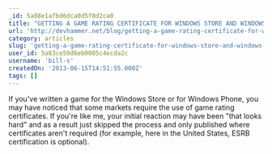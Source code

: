 ```yaml
---
_id: 5a88e1afbd6dca0d5f0d2ca0
title: "GETTING A GAME RATING CERTIFICATE FOR WINDOWS STORE AND WINDOWS PHONE"
url: 'http://devhammer.net/blog/getting-a-game-rating-certificate-for-windows-store-and-windows-phone'
category: articles
slug: 'getting-a-game-rating-certificate-for-windows-store-and-windows-phone'
user_id: 5a83ce59d6eb0005c4ecda2c
username: 'bill-s'
createdOn: '2013-06-15T14:51:55.000Z'
tags: []
---
```


If you've written a game for the Windows Store or for Windows Phone, you may have noticed that some markets require the use of game rating certificates. If you're like me, your initial reaction may have been "that looks hard" and as a result just skipped the process and only published where certificates aren't required (for example, here in the United States, ESRB certification is optional).
